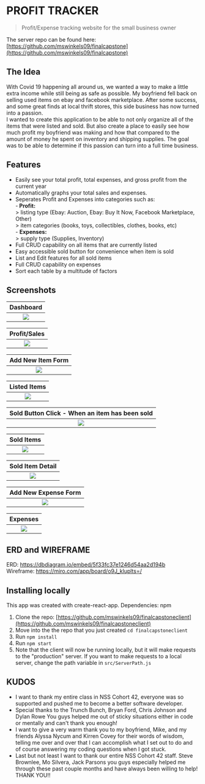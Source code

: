 # PROFIT TRACKER
> Profit/Expense tracking website for the small business owner

The server repo can be found here: [https://github.com/mswinkels09/finalcapstone](https://github.com/mswinkels09/finalcapstone)

## The Idea
With Covid 19 happening all around us, we wanted a way to make a little extra income while still being as safe as possible. My boyfriend fell back on selling used items on ebay and facebook marketplace. After some success, and some great finds at local thrift stores, this side business has now turned into a passion. </br>
I wanted to create this application to be able to not only organize all of the items that were listed and sold. But also create a place to easily see how much profit my boyfriend was making and how that compared to the amount of money he spent on inventory and shipping supplies. The goal was to be able to determine if this passion can turn into a full time business.

## Features
- Easily see your total profit, total expenses, and gross profit from the current year
- Automatically graphs your total sales and expenses.
- Seperates Profit and Expenses into categories such as: </br>
      -<strong> Profit:</strong></br>
            > listing type (Ebay: Auction, Ebay: Buy It Now,  Facebook Marketplace, Other)</br>
            > item categories (books, toys, collectibles, clothes, books, etc)</br>
      - <strong> Expenses:</strong> </br>
            > supply type (Supplies, Inventory)</br>
- Full CRUD capability on all items that are currently listed
- Easy accessible sold button for convenience when item is sold
- List and Edit features for all sold items 
- Full CRUD capability on expenses
- Sort each table by a multitude of factors

## Screenshots
| <strong> Dashboard </strong> |
| :---: |
| <img src="./READMEImages/Dashboard.png"> | 


| <strong> Profit/Sales </strong> |
| :---: |
| <img src="./READMEImages/Profit.png"> |


| <strong> Add New Item Form </strong> |
| :---: |
| <img src="./READMEImages/additem.png"> |


| <strong> Listed Items </strong> |
| :---: |
| <img src="./READMEImages/listeditems.png"> |


| <strong> Sold Button Click - When an item has been sold </strong> |
| :---: |
| <img src="./READMEImages/itemsold.png"> |


| <strong> Sold Items </strong> |
| :---: |
| <img src="./READMEImages/solditems.png"> |


| <strong> Sold Item Detail </strong> |
| :---: |
| <img src="./READMEImages/solditemdetail.png"> |


| <strong> Add New Expense Form </strong> |
| :---: |
| <img src="./READMEImages/addexpense.png"> |


| <strong> Expenses </strong> |
| :---: |
| <img src="./READMEImages/expenses.png"> |

## ERD and WIREFRAME
ERD: https://dbdiagram.io/embed/5f33fc37e1246d54aa2d194b<br>
Wireframe: https://miro.com/app/board/o9J_kluplts=/



## Installing locally

This app was created with create-react-app.
Dependencies: npm

1. Clone the repo: [https://github.com/mswinkels09/finalcapstoneclient](https://github.com/mswinkels09/finalcapstoneclient)
1. Move into the the repo that you just created `cd finalcapstoneclient`
1. Run `npm install`
1. Run `npm start`
1. Note that the client will now be running locally, but it will make requests to the "production" server. If you want to make requests to a local server, change the path variable in `src/ServerPath.js`



## KUDOS
 - I want to thank my entire class in NSS Cohort 42, everyone was so supported and pushed me to become a better software developer.
 - Special thanks to the Trunch Bunch, Bryan Ford, Chris Johnson and Dylan Rowe You guys helped me out of sticky situations either in code or mentally and can't thank you enough!
 - I want to give a very warm thank you to my boyfriend, Mike, and my friends Alyssa Nycum and Kirren Covey for their words of wisdom, telling me over and over that I can accomplish what I set out to do and of course answering my coding questions when I got stuck.
 - Last but not least I want to thank our entire NSS Cohort 42 staff. Steve Brownlee, Mo Silvera, Jack Parsons you guys especially helped me through these past couple months and have always been willing to help!
 THANK YOU!!
 
 
